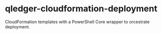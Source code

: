 # qledger-cloudformation-deployment
CloudFormation templates with a PowerShell Core wrapper to orcestrate deployment.

